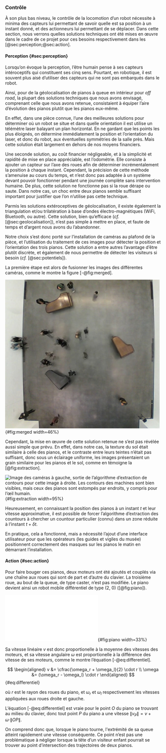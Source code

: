 ### Contrôle

À son plus bas niveau, le contrôle de la locomotion d’un robot nécessite à minima des capteurs lui permettant de savoir
quelle est sa position à un instant donné, et des actionneurs lui permettant de se déplacer. Dans cette section, nous
verrons quelles solutions techniques ont été mises en œuvre dans le cadre de ce projet pour ces besoins respectivement
dans les [@sec:perception;@sec:action].

#### Perception {#sec:perception}

Lorsqu’on évoque la perception, l’être humain pense à ses capteurs intéroceptifs qui constituent ses cinq sens.
Pourtant, en robotique, il est souvent plus aisé d’utiliser des capteurs qui ne sont pas embarqués dans le robot.

Ainsi, pour de la géolocalisation de pianos à queue en intérieur pour *off road*, la plupart des solutions techniques
que nous avons envisagé, comprenant celle que nous avons retenue, consistaient à équiper l’aire d’évolution des pianos
plutôt que les pianos eux-même.

En effet, dans une pièce connue, l’une des meilleures solutions pour déterminer où un robot se situe et dans quelle
orientation il est utilise un télémètre laser balayant un plan horizontal. En ne gardant que les points les plus
éloignés, on détermine immédiatement la position et l’orientation du laser, et donc du robot, aux éventuelles
symmétries de la salle près. Mais cette solution était largement en dehors de nos moyens financiers.

Une seconde solution, au coût financier négligeable, et à la simplicité et rapidité de mise en place appréciable, est
l’odométrie. Elle consiste à ajouter un capteur sur l’axe des roues afin de déterminer incrémentalement la position à
chaque instant. Cependant, la précision de cette méthode s’amenuise au cours du temps, et n’est donc pas adaptée à un
système devant pouvoir fonctionner pendant une journée complète sans intervention humaine. De plus, cette solution ne
fonctionne pas si la roue dérape ou saute. Dans notre cas, un choc entre deux pianos semble suffisant important pour
justifier que l’on n’utilise pas cette technique.

Parmis les solutions extéroceptives de géolocalisation, il existe également la triangulation et/ou trilatération à base
d’ondes électro-magnétiques (WiFi, Bluetooth, ou autre). Cette solution, bien qu’efficace (*cf.*
[@sec:geolocalisation]), n’est pas simple à mettre en place, et faute de temps et d’argent nous avons du l’abandonner.

Notre choix s’est donc porté sur l’installation de caméras au plafond de la pièce, et l’utilisation du traitement de
ces images pour détecter la position et l’orientation des trois pianos. Cette solution a entre autres l’avantage d’être
plutôt discrète, et également de nous permettre de détecter les visiteurs si besoin (*cf.* [@sec:potentiels]).

La première étape est alors de fusionner les images des différentes caméras, comme le montre la figure [-@fig:merged].

![Images des caméras au plafond superposées au niveau de l’altitude des pianos.](imgs/merged.jpg){#fig:merged width=46%}

Cependant, la mise en œuvre de cette solution retenue ne s’est pas révélée aussi simple que prévu. En effet, dans notre
cas, la texture du sol était similaire à celle des pianos, et le contraste entre leurs teintes n’était pas suffisant,
donc sous un éclairage uniforme, les images présentaient un grain similaire pour les pianos et le sol, comme en
témoigne la [@fig:extraction].

![Image des caméras à gauche, sortie de l’algorithme d’extraction de contours pour cette image à
droite. Les contours des machines sont bien visibles, mais ceux des pianos sont
estompés par endroits, y compris pour l’œil humain.](imgs/pbvision.jpg){#fig:extraction width=95%}

Heureusement, en connaissant la position des pianos à un instant $t$ et leur vitesse approximative, il est possible de
forcer l’algorithme d’extraction des countours à chercher un countour particulier (connu) dans un zone réduite à
l’instant $t + \delta t$.

En pratique, cela a fonctionné, mais a nécessité l’ajout d’une interface utilisateur pour que les opérateurs (les
guides et vigiles du musée) positionnent correctement des masques sur les pianos le matin en démarrant l’installation.


#### Action {#sec:action}

Pour faire bouger ces pianos, deux moteurs ont été ajoutés et couplés via une chaîne aux roues qui sont de part et
d’autre du clavier. La troisième roue, au bout de la queue, de type caster, n’est pas modifiée. Le piano devient ainsi
un robot mobile différentiel de type (2, 0) ([@fig:piano]).

![Les pianos sont désormais des robots mobiles différentiel (2, 0)](tikz/piano.pdf){#fig:piano width=33%}

Sa vitesse linéaire $v$ est donc proportionelle à la moyenne des vitesses des moteurs, et sa vitesse angulaire $\omega$
est proportionelle à la différence des vitesse de ses moteurs, comme le montre l’équation [-@eq:differentiel].

$$
\begin{aligned}
v &= \cfrac{\omega_r + \omega_l}{2} \cdot r \\
\omega &= (\omega_r - \omega_l) \cdot r
\end{aligned}
$$ {#eq:differentiel}

où $r$ est le rayon des roues du piano, et $\omega_r$ et $\omega_l$ respectivement les vitesses appliquées aux roues
droite et gauche.

L’équation [-@eq:differentiel] est vraie pour le point $O$ du piano se trouvant au milieu du clavier, donc tout point
$P$ du piano a une vitesse $\|v_P\| = v + \omega \cdot \| OP \|$.

On comprend donc que, lorsque le piano tourne, l'extrémité de sa queue atteint rapidement une vitesse conséquente. Ce
point n’est pas une problématique à négliger lorsque la tête d’un visiteur enfant pourrait se trouver au point
d’intersection des trajectoires de deux pianos.
